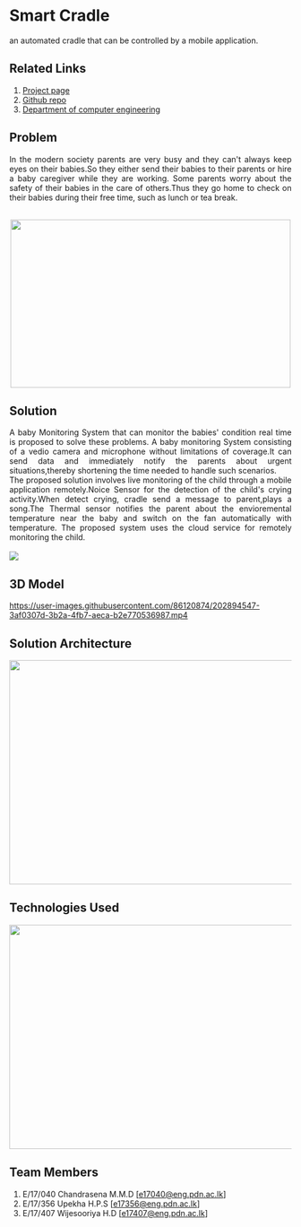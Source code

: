 
[//]: # (Please refer the instructions in below URL for the configurations)
[//]: # (https://projects.ce.pdn.ac.lk/docs/how-to-add-a-project)

# Smart Cradle 
an automated cradle that can be controlled by a mobile application.

## Related Links
1. [Project page]( https://cepdnaclk.github.io/e17-3yp-Smart-Cradle/)
2. [Github repo](https://github.com/cepdnaclk/e17-3yp-Smart-Cradle)
3. [Department of computer engineering](http://www.ce.pdn.ac.lk/)


## Problem
<p align="justify">In the modern society parents are very busy and they can't always keep eyes on their babies.So they either send their babies to their parents or hire a baby caregiver while they are working. Some parents worry about the safety of their babies in the care of others.Thus they go home to check on their babies during their free time, such as lunch or tea break.<br><br>

<center>
<img src="https://cepdnaclk.github.io/e17-3yp-Smart-Cradle/images/problem.jpg" style="width:500px;height:300px;"></img>
</center>



## Solution
<p align="justify">A baby Monitoring System that can monitor the babies' condition real time is proposed to solve these problems. A baby monitoring System consisting of a vedio camera and microphone without limitations of coverage.It can send data and immediately notify the parents about urgent situations,thereby shortening the time needed to handle such scenarios.<br>
The proposed solution involves live monitoring of the child through a mobile application remotely.Noice Sensor for the detection of the child's crying activity.When detect crying, cradle send a message to parent,plays a song.The Thermal sensor notifies the parent about the envioremental temperature near the baby and switch on the fan automatically with temperature. The proposed system uses the cloud service for remotely monitoring the child.<br> <br>
 <img src="https://github.com/cepdnaclk/e17-3yp-Smart-Cradle/blob/main/3D-Design/cradle_1.png" "width:500px;height:300px;"></img>
  
  
 
## 3D Model


https://user-images.githubusercontent.com/86120874/202894547-3af0307d-3b2a-4fb7-aeca-b2e770536987.mp4



## Solution Architecture
<center>
<img src="https://github.com/cepdnaclk/e17-3yp-Smart-Cradle/blob/main/docs/images/bigpic2.PNG?raw=true" style="width:700px;height:400px;"></img>
</center>


## Technologies Used
<center>
<img src="https://github.com/cepdnaclk/e17-3yp-Smart-Cradle/blob/main/docs/images/tech.png?raw=true" style="width:700px;height:400px;" ></img>
</center>


## Team Members
1. E/17/040 Chandrasena M.M.D [[e17040@eng.pdn.ac.lk](mailto:e17040@eng.pdn.ac.lk)]
2. E/17/356 Upekha H.P.S [[e17356@eng.pdn.ac.lk](mailto:e17356@eng.pdn.ac.lk)]
3. E/17/407 Wijesooriya H.D [[e17407@eng.pdn.ac.lk](mailto:e17407@eng.pdn.ac.lk)]

<!--
## Supervisors
1. Supervisor1 [[Website](http://www.ce.pdn.ac.lk/academic-staff/), [Email](mailto:lecturer@ce.pdn.ac.lk)]
2. Supervisor2 [[Website](http://www.ce.pdn.ac.lk/academic-staff/), [Email](mailto:lecturer@ce.pdn.ac.lk)]    -->




<!--
## Publications
1. [Semester 7 report](https://cepdnaclk.github.io/e15-4yp-minimal-template)
2. [Semester 7 sldies](https://cepdnaclk.github.io/e15-4yp-minimal-template)
3. [Semester 8 report](https://cepdnaclk.github.io/e15-4yp-minimal-template)
4. [Semester 8 slides](https://cepdnaclk.github.io/e15-4yp-minimal-template)
5. Author1, Author2 and Author2 "Research paper title" in Conference name 2021. [Download PDF ](https://cepdnaclk.github.io/e15-4yp-minimal-template)     -->
